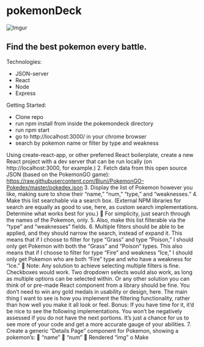 # pokemonDeck 


![Imgur](https://i.imgur.com/9WmjdST.png?1)

## Find the best pokemon every battle. 

Technologies: 
- JSON-server
- React
- Node
- Express

Getting Started:
- Clone repo
- run npm install from inside the pokemondeck directory 
- run npm start
- go to http://localhost:3000/ in your chrome browser
- search by pokemon name or filter by type and weakness



Using create-react-app, or other preferred React boilerplate, create a new React project
with a dev server that can be run locally (on http://localhost:3000, for example.)
2. Fetch data from this open source JSON (based on the PokemonGO game):
https://raw.githubusercontent.com/Biuni/PokemonGO-Pokedex/master/pokedex.json
3. Display the list of Pokemon however you like, making sure to show their “name,”
“num,” “type,” and “weaknesses.”
4. Make this list searchable via a search box. (External NPM libraries for search are equally
as good to use, here, as custom search implementations. Determine what works best for
you.)
 For simplicity, just search through the names of the Pokemon, only.
5. Also, make this list filterable via the “type” and “weaknesses” fields.
6. Multiple filters should be able to be applied, and they should narrow the search, instead
of expand it. This means that if I choose to filter for type “Grass” and type “Poison,” I
should only get Pokemon with both the “Grass” and “Poison” types. This also means
that if I choose to filter for type “Fire” and weakness “Ice,” I should only get Pokemon
who are both “Fire” type and who have a weakness for “Ice.”
 Note: Any solution to achieve selecting multiple filters is fine. Checkboxes would
work. Two dropdown selects would also work, as long as multiple options can be
selected within. Or any other solution you can think of or pre-made React
component from a library should be fine. You don’t need to win any gold medals
in usability or design, here. The main thing I want to see is how you implement
the filtering functionality, rather than how well you make it all look or feel.
Bonus: If you have time for it, it’d be nice to see the following implementations. You won’t be
negatively assessed if you do not have the next portions. It’s just a chance for us to see more of
your code and get a more accurate gauge of your abilities.
7. Create a generic “Details Page” component for Pokemon, showing a pokemon’s:
 “name”
 “num”
 Rendered “img”
o Make

